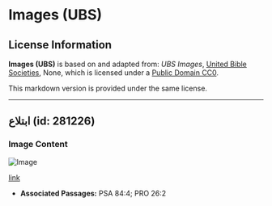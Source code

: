 # Images (UBS)

## License Information

**Images (UBS)** is based on and adapted from: _UBS Images_, [United Bible Societies](https://unitedbiblesocieties.org/), None, which is licensed under a [Public Domain CC0](https://creativecommons.org/public-domain/cc0/).

This markdown version is provided under the same license.



--------------------------------

## ابتلاع (id: 281226)

### Image Content

![Image](https://cdn.aquifer.bible/aquifer-content/resources/Media/WEB-0848_swallow.jpg)

[link](https://cdn.aquifer.bible/aquifer-content/resources/Media/WEB-0848_swallow.jpg)

* **Associated Passages:** PSA 84:4; PRO 26:2

